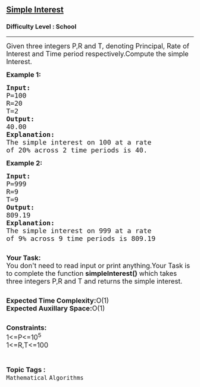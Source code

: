 <h2><a href="https://www.geeksforgeeks.org/problems/simple-interest3457/1?page=1&category=Mathematical&difficulty=School&sortBy=submissions">Simple Interest</a></h2><h3>Difficulty Level : School</h3><hr><div class="problems_problem_content__Xm_eO"><p><span style="font-size: 18px;">Given three integers P,R and T, denoting Principal, Rate of Interest and Time period respectively.Compute the simple Interest.</span></p>
<p><span style="font-size: 18px;"><strong>Example 1:</strong></span></p>
<pre><span style="font-size: 18px;"><strong>Input:</strong>
P=100
R=20
T=2
<strong>Output:</strong>
40.00
<strong>Explanation:</strong>
The simple interest on 100 at a rate
of 20% across 2 time periods is 40.</span></pre>
<p><span style="font-size: 18px;"><strong>Example 2:</strong></span></p>
<pre><span style="font-size: 18px;"><strong>Input:</strong>
P=999
R=9
T=9
<strong>Output:</strong>
809.19
<strong>Explanation:</strong>
The simple interest on 999 at a rate 
of 9% across 9 time periods is 809.19</span></pre>
<p><br><span style="font-size: 18px;"><strong>Your Task:</strong><br>You don't need to read input or print anything.Your Task is to complete the function <strong>simpleInterest()</strong> which takes three integers P,R and T and returns the simple interest.</span></p>
<p><br><span style="font-size: 18px;"><strong>Expected Time Complexity:</strong>O(1)<br><strong>Expected Auxillary Space:</strong>O(1)</span><br>&nbsp;</p>
<p><span style="font-size: 18px;"><strong>Constraints:</strong><br>1&lt;=P&lt;=10<sup>5</sup><br>1&lt;=R,T&lt;=100</span></p></div><br><p><span style=font-size:18px><strong>Topic Tags : </strong><br><code>Mathematical</code>&nbsp;<code>Algorithms</code>&nbsp;